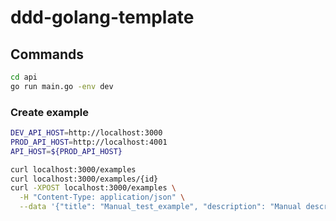 # ddd-golang-template

## Commands
```sh
cd api
go run main.go -env dev
```

### Create example
```sh
DEV_API_HOST=http://localhost:3000
PROD_API_HOST=http://localhost:4001
API_HOST=${PROD_API_HOST}

curl localhost:3000/examples
curl localhost:3000/examples/{id}
curl -XPOST localhost:3000/examples \
  -H "Content-Type: application/json" \
  --data '{"title": "Manual_test_example", "description": "Manual description test"}'
```
